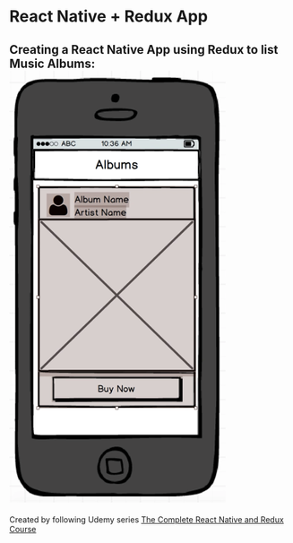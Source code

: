 # React Native + Redux App

Creating a React Native App using Redux to list Music Albums:
![mockup](./docs/mockup.png)
---
Created by following Udemy series [The Complete React Native and Redux Course](http://udemy.com/the-complete-react-native-and-redux-course)
